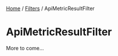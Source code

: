 [Home](/README.md) / [Filters](/docs/filters/README.md) / ApiMetricResultFilter

# ApiMetricResultFilter
More to come...
